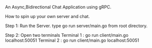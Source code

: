 An Async,Bidirectional Chat Application using gRPC.

How to spin up your own server and chat.

Step 1: Run the Server. 
        type go run server/main.go from root directory.

Step 2: Open two terminals
        Terminal 1 : go run client/main.go <user1> localhost:50051 <user2>
        Terminal 2 : go run client/main.go <user2> localhost:50051 <user1>